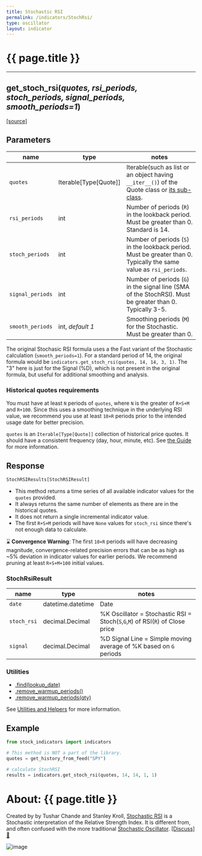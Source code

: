 ```yaml
---
title: Stochastic RSI
permalink: /indicators/StochRsi/
type: oscillator
layout: indicator
---
```


# {{ page.title }}
<hr>

## **get_stoch_rsi**(*quotes, rsi_periods, stoch_periods, signal_periods, smooth_periods=1*)

[[source]]({{site.sourceurl}}/stoch_rsi.py)

## Parameters

| name | type | notes
| -- |-- |--
| `quotes` | Iterable[Type[Quote]] | Iterable(such as list or an object having `__iter__()`) of the Quote class or [its sub-class]({{site.baseurl}}/guide/#using-custom-quote-classes).
| `rsi_periods` | int | Number of periods (`R`) in the lookback period.  Must be greater than 0.  Standard is 14.
| `stoch_periods` | int | Number of periods (`S`) in the lookback period.  Must be greater than 0.  Typically the same value as `rsi_periods`.
| `signal_periods` | int | Number of periods (`G`) in the signal line (SMA of the StochRSI).  Must be greater than 0.  Typically 3-5.
| `smooth_periods` | int, *default 1* | Smoothing periods (`M`) for the Stochastic.  Must be greater than 0.

The original Stochasic RSI formula uses a the Fast variant of the Stochastic calculation (`smooth_periods=1`).  For a standard period of 14, the original formula would be `indicators.get_stoch_rsi(quotes, 14, 14, 3, 1)`.  The "3" here is just for the Signal (%D), which is not present in the original formula, but useful for additional smoothing and analysis.

### Historical quotes requirements

You must have at least `N` periods of `quotes`, where `N` is the greater of `R+S+M` and `R+100`.  Since this uses a smoothing technique in the underlying RSI value, we recommend you use at least `10×R` periods prior to the intended usage date for better precision.

`quotes` is an `Iterable[Type[Quote]]` collection of historical price quotes.  It should have a consistent frequency (day, hour, minute, etc).  See [the Guide]({{site.baseurl}}/guide/#historical-quotes) for more information.

## Response

```python
StochRSIResults[StochRSIResult]
```

- This method returns a time series of all available indicator values for the `quotes` provided.
- It always returns the same number of elements as there are in the historical quotes.
- It does not return a single incremental indicator value.
- The first `R+S+M` periods will have `None` values for `stoch_rsi` since there's not enough data to calculate.

:hourglass: **Convergence Warning**: The first `10×R` periods will have decreasing magnitude, convergence-related precision errors that can be as high as ~5% deviation in indicator values for earlier periods.  We recommend pruning at least `R+S+M+100` initial values.

### StochRsiResult

| name | type | notes
| -- |-- |--
| `date` | datetime.datetime | Date
| `stoch_rsi` | decimal.Decimal | %K Oscillator = Stochastic RSI = Stoch(`S`,`G`,`M`) of RSI(`R`) of Close price
| `signal` | decimal.Decimal | %D Signal Line = Simple moving average of %K based on `G` periods

### Utilities

- [.find(lookup_date)]({{site.baseurl}}/utilities#find-indicator-result-by-date)
- [.remove_warmup_periods()]({{site.baseurl}}/utilities#remove-warmup-periods)
- [.remove_warmup_periods(qty)]({{site.baseurl}}/utilities#remove-warmup-periods)

See [Utilities and Helpers]({{site.baseurl}}/utilities#utilities-for-indicator-results) for more information.

## Example

```python
from stock_indicators import indicators

# This method is NOT a part of the library.
quotes = get_history_from_feed("SPY")

# calculate StochRSI
results = indicators.get_stoch_rsi(quotes, 14, 14, 1, 1)
```

# About: {{ page.title }}

Created by by Tushar Chande and Stanley Kroll, [Stochastic RSI](https://school.stockcharts.com/doku.php?id=technical_indicators:stochrsi) is a Stochastic interpretation of the Relative Strength Index.  It is different from, and often confused with the more traditional [Stochastic Oscillator](../Stoch#content).
[[Discuss] :speech_balloon:]({{site.github.base_repository_url}}/discussions/236 "Community discussion about this indicator")

![image]({{site.charturl}}/StochRsi.png)
